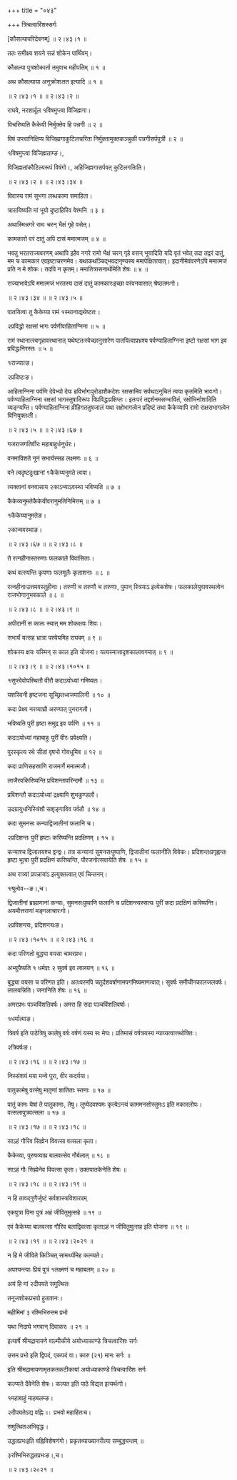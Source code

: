 +++
title = "०४३"

+++
त्रिचत्वारिंशस्सर्गः  

\[कौसल्यापरिदेवनम्\] ॥ २।४३।१ ॥   

ततः समीक्ष्य शयने सन्नं शोकेन पार्थिवम्।  

कौसल्या पुत्रशोकार्ता तमुवाच महीपतिम्  ॥  १  ॥   

अथ कौसल्याया अनुक्रोशःतत इत्यादि  ॥  १  ॥   

 ॥ २।४३।१ ॥  ॥ २।४३।२ ॥   

राघवे, नरशार्दूल १विषमुप्त्वा विजिह्मगा।  

विचरिष्यति कैकेयी निर्मुक्तेव हि पन्नगी  ॥  २  ॥   

विषं उप्त्वानिक्षिप्य विजिह्मगाकुटिलचरिता निर्मुक्तामुक्तकञ्चुकी पन्नगीसर्पपुत्री  ॥ २ ॥   

१विषमुप्त्वा विजिह्मताम्ङ।,  

विजिह्मतांकौटिल्यरूपं विषंगो।, अहिजिह्मगासर्पवत् कुटिलगतिःति।  

 ॥ २।४३।२ ॥  ॥ २।४३।३४ ॥   

विवास्य रामं सुभगा लब्धकामा समाहिता।  

त्रासयिष्यति मां भूयो दुष्टाहिरिव वेश्मनि  ॥  ३  ॥   

अथास्मिन्नगरे रामः चरन् भैक्षं गृहे वसेत्।  

कामकारो वरं दातुं अपि दासं ममात्मजम्  ॥  ४  ॥   

भवतु भरतराज्यवरणम् अथापि इहैव नगरे रामो भैक्षं चरन् गृहे वसन् भूयादिति यदि वृतं भवेत् तदा तद्वरं दातुं, मम च कामकार एवइष्टाचरणमेव। यथाकथञ्चिद्भवदानृण्यस्य ममापेक्षितत्वात्। इदानीमेवंवरणेऽपि ममात्मजं प्रति न मे शोकः। तदपि न कृतम्। ममातित्रासनार्थमिति शेषः  ॥  ४  ॥   

राज्याभावेऽपि ममात्मजं भरतस्य दासं दातुं कामकारःइच्छा वरंवनवासात् श्रेष्ठतमःगो।  

 ॥ २।४३।३४ ॥  ॥ २।४३।५ ॥   

पातयित्वा तु कैकेय्या रामं १स्थानाद्यथेष्टतः।  

२प्रविद्धो रक्षसां भागः पर्वणीवाहिताग्निना  ॥  ५  ॥   

रामं स्थानात्स्वगृहावस्थानात् यथेष्टतःस्वेच्छानुसारेण पातयित्वाप्रभ्रश्य पर्वण्याहिताग्निना इष्टो रक्षसां भाग इव प्रविद्धःनिरस्तः  ॥  ५  ॥   

१राज्यात्ङ।  

२प्रदिष्टःङ।  

आहिताग्निना पर्वणि देवेभ्यो देयः हविर्भागःपुरोडाशैकदेशः रक्षसामिव सर्वथाऽनुचितं त्वया कृतमिति भावःगो। पर्वण्याहिताग्निना रक्षसां भागस्तुषादिरूपः विप्रविद्धःप्रक्षिप्तः। इतःपरं तद्दर्शनमसम्भावितं, रक्षोभिर्नाशादिति व्यङ्ग्यम्ति। पर्वण्याहिताग्निना व्रीहिगततुषजालं यथा रक्षोभागत्वेन प्रदिष्टं तथा कैकेय्यापि रामो राक्षसभागत्वेन विनियुक्तःती।  

 ॥ २।४३।५ ॥  ॥ २।४३।६७ ॥   

गजराजगतिर्वीरः महाबाहुर्धनुर्धरः।  

वनमाविशते नूनं सभार्यस्सह लक्ष्मणः  ॥  ६  ॥   

वने त्वदृष्टदुःखानां १कैकेय्यनुमते त्वया।  

त्यक्तानां वनवासाय २काऽन्याऽवस्था भविष्यति  ॥  ७  ॥   

कैकेय्यनुमतेकैकेयीवरानुमतिनिमित्तम्  ॥  ७  ॥   

१कैकेय्यानुमतेङ।  

२कान्ववस्थाङ।  

 ॥ २।४३।६७ ॥  ॥ २।४३।८ ॥   

ते रत्नहीनास्तरुणाः फलकाले विवासिताः।  

कथं वत्स्यन्ति कृपणाः फलमूलैः कृताशनाः  ॥  ८  ॥   

रत्नहीनाःउत्तमवस्तुहीनाः। तरुणी च तरुणौ च तरुणाः, पुमान् स्त्रियाऽ इत्येकशेषः। फलकालेयुवावस्थत्वेन राजभोगानुभवकाले  ॥  ८  ॥   

 ॥ २।४३।८ ॥  ॥ २।४३।९ ॥   

अपीदानीं स कालः स्यात् मम शोकक्षयः शिवः।  

सभार्यं यत्सह भ्रात्रा पश्येयमिह राघवम्  ॥  ९  ॥   

शोकस्य क्षयः यस्मिन् स काल इति योजना। यत्यस्मात्तादृशकालावगमात्  ॥  ९  ॥   

 ॥ २।४३।९ ॥  ॥ २।४३।१०१५ ॥   

१सुप्त्वेवोपस्थितौ वीरौ कदाऽयोध्यां गमिष्यतः।  

यशस्विनी हृष्टजना सूच्छ्रितध्वजमालिनी  ॥  १०  ॥   

कदा प्रेक्ष्य नरव्याघ्रौ अरण्यात् पुनरागतौ।  

भविष्यति पुरी हृष्टा समुद्र इव पर्वणि  ॥  ११  ॥   

कदाऽयोध्यां महाबाहुः पुरीं वीरः प्रवेक्ष्यति।  

पुरस्कृत्य रथे सीतां वृषभो गोवधूमिव  ॥  १२  ॥   

कदा प्राणिसहस्राणि राजमार्गे ममात्मजौ।  

लाजैरवकिरिष्यन्ति प्रविशन्तावरिन्दमौ  ॥  १३  ॥   

प्रविशन्तौ कदाऽयोध्यां द्रक्ष्यामि शुभकुण्डलौ।  

उदग्रायुधनिस्त्रिंशौ सशृङ्गाविव पर्वतौ  ॥  १४  ॥   

कदा सुमनसः कन्याद्विजातीनां फलानि च।  

२प्रदिशन्तः पुरीं हृष्टाः करिष्यन्ति प्रदक्षिणम्  ॥  १५  ॥   

कन्याश्च द्विजातयश्च द्वन्द्वः। तत्र कन्यानां सुमनसःपुष्पाणि, द्विजातीनां फलानीति विवेकः। प्रदिशन्तःप्रगृह्णन्तः हृष्टा भूत्वा पुरीं प्रदक्षिणं करिष्यन्ति, पौरजनोत्सवायेति शेषः  ॥  १५  ॥   

अथ रात्र्यां प्रपन्नायांऽ इत्युक्तत्वात् एवं चिन्तनम्।  

१श्रुत्वेव--ङ।,च।  

द्विजातीनां ब्राह्मणानां कन्याः, सुमनसःपुष्पाणि फलानि च प्रदिशन्त्यस्सत्यः पुरीं कदा प्रदक्षिणं करिष्यन्ति। अयमौत्तराणां मङ्गलाचारःगो।  

२प्रविशन्त्यः, प्रदिशन्त्यःङ।  

 ॥ २।४३।१०१५ ॥  ॥ २।४३।१६ ॥   

कदा परिणतो बुद्ध्या वयसा चामरप्रभः।  

अभ्युपैष्यति १ धर्मज्ञः २ सुवर्ष इव लालयन्  ॥  १६  ॥   

बुद्ध्या वयसा च परिणत इति। अतःपरमपि चतुर्दशवर्षाणामपगमिष्यमाणत्वात्। सुवर्षः समीचीनकालजलवर्षः। लालयन्निति। जनानिति शेषः  ॥  १६  ॥   

अमरप्रभः पञ्चविंशतिवर्षः। अमरा हि सदा पञ्चविंशतिवर्षाः।  

१धर्मात्माङ।  

त्रिवर्ष इति पाठेत्रिषु कालेषु वर्षः वर्षणं यस्य सः मेघः। प्रतिमासं वर्षत्रयस्य न्याय्यत्वात्तथोक्तिः।  

२त्रिवर्षःङ।  

 ॥ २।४३।१६ ॥  ॥ २।४३।१७ ॥   

निस्संशयं मया मन्ये पुरा, वीर कदर्यया।  

पातुकामेषु वत्सेषु मातृ़णां शातिताः स्तनाः  ॥  १७  ॥   

पातुं कामः येषां ते पातुकामाः, तेषु। लुप्येदवश्यमः कृत्येऽन्त्यं काममनसोस्तुमःऽ इति मकारलोपः। वत्सलापुत्रवत्सला  ॥  १७  ॥   

 ॥ २।४३।१७ ॥  ॥ २।४३।१८ ॥   

साऽहं गौरिव सिह्मेन विवत्सा वत्सला कृता।  

कैकेय्या, पुरुषव्याघ्र बालवत्सेव गौर्बलात्  ॥  १८  ॥   

साऽहं गौः सिह्मेनेव विवत्सा कृता। उक्तपातकेनेति शेषः ॥   

 ॥ २।४३।१८ ॥  ॥ २।४३।१९ ॥   

न हि तावद्गुणैर्जुष्टं सर्वशास्त्रविशारदम्  

एकपुत्रा विना पुत्रं अहं जीवितुमुत्सहे  ॥  १९  ॥   

एवं कैकेय्या बालवत्सा गौरिव बलाद्विवत्सा कृताऽहं न जीवितुमुत्सह इति योजना  ॥  १९  ॥   

 ॥ २।४३।१९ ॥  ॥ २।४३।२०२१ ॥   

न हि मे जीविते किञ्चित् सामर्थ्यमिह कल्प्यते।  

अपश्यन्त्याः प्रियं पुत्रं १लक्ष्मणं च महाबलम्  ॥  २०  ॥   

अयं हि मां २दीपयते समुत्थितः  

तनूजशोकप्रभवो हुताशनः।  

महीमिमां ३ रश्मिभिरुत्तम प्रभो  

यथा निदाघे भगवान् दिवाकरः  ॥  २१  ॥   

इत्यार्षे श्रीमद्रामायणे वाल्मीकीये अयोध्याकाण्डे त्रिचत्वारिंशः सर्गः  

उत्तम प्रभो इति द्विपदं, एकपदं वा। कारु (२१) मानः सर्गः  ॥   

इति श्रीमद्रामायणामृतकतकटीकायां अयोध्याकाण्डे त्रिचत्वारिंशः सर्गः  

कल्प्यते दैवेनेति शेषः। कल्पत इति पाठे विद्यत इत्यर्थःगो।  

१महाबाहुं माहबलम्ङ।  

२दीपयतेऽद्य वह्निः ৷৷। प्रभवो महाहितःच।  

समुत्थितःअभिवृद्धः।  

उद्धतप्रभःइति वह्निविशेषणंगो। प्रकृतव्याख्यानरीत्या सम्बुद्ध्यन्तम् ॥   

३रश्मिभिरुद्धतप्रभःङ।,च।  

 ॥ २।४३।२०२१ ॥   

